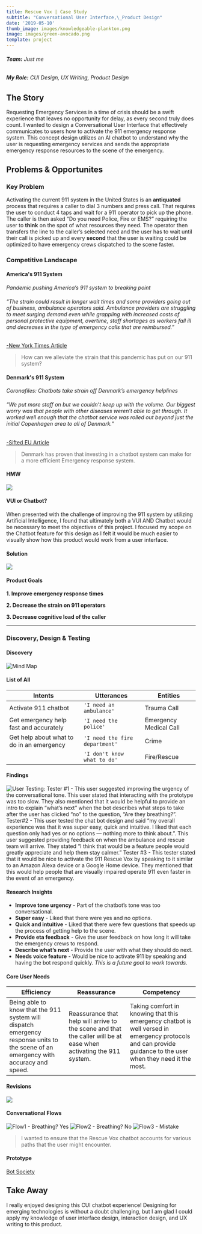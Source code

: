 ```yaml
---
title: Rescue Vox | Case Study
subtitle: "Conversational User Interface,\_Product Design"
date: '2019-05-10'
thumb_image: images/knowledgeable-plankton.png
image: images/green-avocado.png
template: project
---
```

###### **Team:** Just me

###### **My Role:** CUI Design, UX Writing, Product Design

## The Story

Requesting Emergency Services in a time of crisis should be a swift experience that leaves no opportunity for delay, as every second truly does count. I wanted to design a Conversational User Interface that effectively communicates to users how to activate the 911 emergency response system. This concept design utilizes an AI chatbot to understand why the user is requesting emergency services and sends the appropriate emergency response resources to the scene of the emergency.

## Problems & Opportunites

### Key Problem

Activating the current 911 system in the United States is an **antiquated** process that requires a caller to dial 3 numbers and press call. That requires the user to conduct 4 taps and wait for a 911 operator to pick up the phone. The caller is then asked “Do you need Police, Fire or EMS?” requiring the user to **think** on the spot of what resources they need. The operator then transfers the line to the caller’s selected need and the user has to wait until their call is picked up and every **second** that the user is waiting could be optimized to have emergency crews dispatched to the scene faster.

### Competitive Landscape

#### America's 911 System

*Pandemic pushing America’s 911 system to breaking point*

###### “The strain could result in longer wait times and some providers going out of business, ambulance operators said. Ambulance providers are struggling to meet surging demand even while grappling with increased costs of personal protective equipment, overtime, staff shortages as workers fall ill and decreases in the type of emergency calls that are reimbursed.”

[-New York Times Article](https://www.seattletimes.com/nation-world/nation/pandemic-pushing-americas-911-system-to-breaking-point-ambulance-operators-say/)

> How can we alleviate the strain that this pandemic has put on our 911 system?

#### Denmark's 911 System

*Coronafiles: Chatbots take strain off Denmark’s emergency helplines*

###### “We put more staff on but we couldn’t keep up with the volume. Our biggest worry was that people with other diseases weren’t able to get through. It worked well enough that the chatbot service was rolled out beyond just the initial Copenhagen area to all of Denmark.”

[-Sifted EU Article](https://sifted.eu/articles/coronafiles-chatbots-helplines/)

> Denmark has proven that investing in a chatbot system can make for a more efficient Emergency response system.

#### HMW

![](images/008.png)



#### VUI or **Chatbot?**

When presented with the challenge of improving the 911 system by utilizing Artificial Intelligence, I found that ultimately both a VUI AND Chatbot would be necessary to meet the objectives of this project. I focused my scope on the Chatbot feature for this design as I felt it would be much easier to visually show how this product would work from a user interface.

#### Solution

![](images/010.png)

#### Product Goals

**1. Improve emergency response times**

**2. Decrease the strain on 911 operators**

**3. Decrease cognitive load of the caller**

***

### Discovery, Design & Testing

#### Discovery

![Mind Map](/images/mind-map.png)

#### List of All

|Intents                |Utterances                          |Entities                         |
|----------------|-------------------------------|-----------------------------|
|Activate 911 chatbot | `'I need an ambulance'`  | Trauma Call
Get emergency help fast and accurately|`'I need the police'`            |Emergency Medical Call            |
|Get help about what to do in an emergency           |`'I need the fire department'`             |Crime            |
|          |`'I don't know what to do'` |Fire/Rescue|

#### Findings

![User Testing: Tester #1 - This user suggested improving the urgency of the conversational tone. This user stated that interacting with the prototype was too slow. They also mentioned that it would be helpful to provide an intro to explain “what’s next” when the bot describes what steps to take after the user has clicked “no” to the question, “Are they breathing?”. Tester#2 - This user tested the chat bot design and said “my overall experience was that it was super easy, quick and intuitive. I liked that each question only had yes or no options — nothing more to think about.”. This user suggested providing feedback on when the ambulance and rescue team will arrive. They stated “I think that would be a feature people would greatly appreciate and help them stay calmer.” Tester #3 - This tester stated that it would be nice to activate the 911 Rescue Vox by speaking to it similar to an Amazon Alexa device or a Google Home device. They mentioned that this would help people that are visually impaired operate 911 even faster in the event of an emergency.](/images/user-testing.png)

#### Research Insights

*   **Improve tone urgency** - Part of the chatbot’s tone was too conversational.
*   **Super easy** - Liked that there were yes and no options.
*   **Quick and intuitive**  - Liked that there were few questions that speeds up the process of getting help to the scene.
*   **Provide eta feedback** - Give the user feedback on how long it will take the emergency crews to respond.
*   **Describe what’s next** - Provide the user with what they should do next.
*   **Needs voice feature** - Would be nice to activate 911 by speaking and having the bot respond quickly. *This is a future goal to work towards.*

#### Core User Needs

|Efficiency                |Reassurance                          |Competency                         |
|----------------|-------------------------------|-----------------------------|
|Being able to know that the 911 system will dispatch emergency response units to the scene of an emergency with accuracy and speed. |Reassurance that help will arrive to the scene and that the caller will be at ease when activating the 911 system. |Taking comfort in knowing that this emergency chatbot is well versed in emergency protocols and can provide guidance to the user when they need it the most.

#### Revisions

![](images/021.png)



#### Conversational Flows

![Flow1 - Breathing? Yes](/images/YES-BREATHING.png)
![Flow2 - Breathing? No](/images/NOT-BREATHING.png)
![Flow3 - Mistake](/images/Mistake-.png)

> I wanted to ensure that the Rescue Vox chatbot accounts for various paths that the user might encounter.

#### Prototype

[Bot Society](https://app.botsociety.io/2.0/designs/5fd056d41094cb4bbd86535d?m=interactive)

## Take Away

I really enjoyed designing this CUI chatbot experience! Designing for emerging technologies is without a doubt challenging, but I am glad I could apply my knowledge of user interface design, interaction design, and UX writing to this product.
